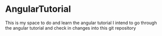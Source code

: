 # AngularTutorial
This is my space to do and learn the angular tutorial
I intend to go through the angular tutorial and check in changes into this git repository
